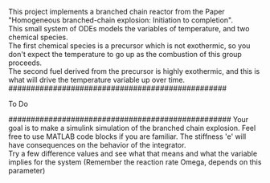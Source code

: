 This project implements a branched chain reactor from the Paper "Homogeneous branched-chain explosion: Initiation to completion".  
This small system of ODEs models the variables of temperature, and two chemical species.  
The first chemical species is a precursor which is not exothermic, so you don't expect the temperature to go up as the combustion of this group proceeds.  
The second fuel derived from the precursor is highly exothermic, and this is what will drive the temperature variable up over time.
#################################################

To Do                                   

##################################################
Your goal is to make a simulink simulation of the branched chain explosion.  Feel free to use MATLAB code blocks if you are familiar.
The stiffness 'e' will have consequences on the behavior of the integrator.  
Try a few difference values and see what that means and what the variable implies for the system (Remember the reaction rate Omega, depends on this parameter)
